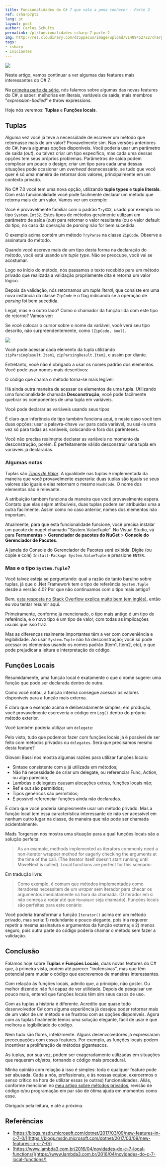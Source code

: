 ```yaml
---
title: Funcionalidades do C# 7 que vale a pena conhecer - Parte 2
ref: csharp7pt2
lang: pt
layout: post
author: Carlos Schults
permalink: /pt/funcionalidades-csharp-7-parte-2
img: http://res.cloudinary.com/dz5ppacuo/image/upload/v1489452722/charp7-features-cover_ciekql.jpg
tags:
- csharp
- iniciantes
---
```



![](http://res.cloudinary.com/dz5ppacuo/image/upload/v1489452722/charp7-features-cover_ciekql.jpg)

Neste artigo, vamos continuar a ver algumas das features mais interessantes do C# 7.
<!--more-->

Na [primeira parte da série](http://carlosschults.net/pt/funcionalidades-csharp-7/), nós falamos sobre algumas das novas features do C#, a saber: melhorias em literais, variáveis de saída, mais membros "*expression-bodied*" e throw expressions.

Hoje nós veremos: **Tuplas** e **Funções locais**.

## Tuplas

Alguma vez você já teve a necessidade de escrever um método que retornasse mais de um valor? Provavelmente sim. Nas versões anteriores do C#, havia algumas opções disponíveis. Você poderia usar um parâmetro de saída (*out*), ou talvez criar um tipo específico, mas cada uma dessas opções tem seus próprios problemas. Parâmetros de saída podem complicar um pouco o design; criar um tipo para cada uma dessas situações pode ocasionar um *overhead* desnecessário, se tudo que você quer é só uma maneira de retornar dois valores, principalmente em um contexto privado.

No C# 7.0 você tem uma nova opção, utilizando **tuple types** e **tuple literals**. Com esta funcionalidade você pode facilmente declarar um método que retorna mais de um valor. Vamos ver um exemplo:

<script src="https://gist.github.com/carlosschults/37689aeb84ed4fdff067eab72690a035.js"></script>

Você é provavelmente familiar com o padrão `TryXXX`, usado por exemplo no tipo `System.Int32`. Estes tipos de métodos geralmente utilizam um parâmetro de saída (*out*) para retornar o valor resultante (ou o valor default do tipo, no caso da operação de *parsing* não for bem sucedida.

O exemplo acima contém um método `TryParse` na classe `ZipCode`. Observe a assinatura do método. 

Quando você escreve mais de um tipo desta forma na declaração do método, você está usando um *tuple type*.  Não se preocupe, você vai se acostumar.

Logo no início do método, nós passamos o texto recebido para um método privado que realizada a validação propriamente dita e retorna um valor lógico.

Depois da validação, nós retornamos um *tuple literal*, que consiste em uma nova instância da classe `ZipCode` e o flag indicando se a operação de *parsing* foi bem sucedida.

Legal, mas e o outro lado? Como o chamador da função lida com este tipo de retorno? Vamos ver:

<script src="https://gist.github.com/carlosschults/81b46fd01a187d866a41c0a74c8fc430.js"></script>

Se você colocar o cursor sobre o nome da variável, você verá seu tipo descrito, não surpreendentemente, como `(ZipCode, bool)`.

![](http://res.cloudinary.com/dz5ppacuo/image/upload/v1495494940/csharp7-part2-fig1_pnmlx5.png)

Você pode acessar cada elemento da tupla utilizando `zipParsingResult.Item1`, `zipParsingResult.Item2`, e assim por diante.

<script src="https://gist.github.com/carlosschults/f4a1cf2fea5808474fb126888c436f55.js"></script>

Entretanto, você não é obrigado a usar os nomes padrão dos elementos. Você pode usar nomes mais descritivos:

<script src="https://gist.github.com/carlosschults/eb3d649160d4a72a8d94b8ae79eefa2c.js"></script>

O código que chama o método torna-se mais legível:

<script src="https://gist.github.com/carlosschults/5f5c85d832af66094a68c4a59bdb23d7.js"></script>

Há ainda outra maneira de acessar os elementos de uma tupla. Utilizando uma funcionalidade chamada **Desconstrução**, você pode facilmente quebrar os componentes de uma tupla em variáveis.

Você pode declarar as variáveis usando seus tipos

<script src="https://gist.github.com/carlosschults/cccbc00f7b154bb897c332e4f8ed614c.js"></script>

É claro que inferência de tipo também funciona aqui, e neste caso você tem duas opções: usar a palavra-chave `var` para cada variável, ou usá-la uma vez só para todas as variáveis, colocando-a fora dos parênteses.

<script src="https://gist.github.com/carlosschults/225e608c7b844df46084b6a7af5b6ac2.js"></script>

Você não precisa realmente declarar as variáveis no momento da desconstrução, porém. É perfeitamente válido desconstruir uma tupla em variáveis já declaradas.

### Algumas notas

Tuplas são [*Tipos de Valor*](http://carlosschults.net/pt/tipos-valor-referencia-em-csharp/). A igualdade nas tuplas é implementada da maneira que você provavelmente esperaria: duas tuplas são iguais se seus valores são iguais e elas retornam o mesmo `HashCode`. O nome dos elementos não é relevante.

<script src="https://gist.github.com/carlosschults/4da3e29f9346a45aab9b5d9a583c6ac1.js"></script>

A atribuição também funciona da maneira que você provavelmente espera. Contato que elas sejam atribuíveis, duas tuplas podem ser atribuídas uma a outra facilmente. Assim como no caso anterior, nomes dos elementos não importam.

<script src="https://gist.github.com/carlosschults/7a8c710d4c22d31736d8dd714115e0c8.js"></script>

Atualmente, para que esta funcionalidade funcione, você precisa instalar um pacote do nuget chamado "System.ValueTuple". No Visual Studio, vá para **Ferramentas** > **Gerenciador de pacotes do NuGet** > **Console do Gerenciador de Pacotes**. 

A janela do Console do Gerenciador de Pacotes será exibida. Digite (ou copie e cole) `Install-Package System.ValueTuple` e pressione `ENTER`.

### Mas e o tipo `System.Tuple`?

Você talvez esteja se perguntando: qual a razão de tanto barulho sobre tuplas, já que o .Net Framework tem o tipo de referência `System.Tuple` desde a versão 4.0? Por que não continuamos com o tipo mais antigo?

Bem, [esta resposta no Stack Overflow explica muito bem (em inglês)](http://stackoverflow.com/questions/41084411/whats-the-difference-between-system-valuetuple-and-system-tuple), então eu vou tentar resumir aqui.

Primeiramente, conforme já mencionado, o tipo mais antigo é um tipo de referência, e o novo tipo é um tipo de valor, com todas as implicações usuais que isso traz.

Mas as diferenças realmente importantes têm a ver com conveniência e legibilidade. Ao usar `System.Tuple` não há desconstrução; você só pode acessar os elementos usando os nomes padrão (Item1, Item2, etc), o que pode prejudicar a leitura e interpretação do código.

## Funções Locais

Resumidamente, uma função local é exatamente o que o nome sugere: uma função que pode ser declarada dentro de outra.

<script src="https://gist.github.com/carlosschults/0aebfaf7d900d3b47a2d142a676dbb01.js"></script>

Como você notou, a função interna consegue acessar os valores disponíveis para a função mais externa.

É claro que o exemplo acima é deliberadamente simples; em produção, você provavelmente escreveria o código em `Log()` dentro do próprio método exterior.

Você também poderia utilizar um `delegate`:

<script src="https://gist.github.com/carlosschults/045204806458c6563cd3a8b20a63133f.js"></script>

Pelo visto, tudo que podemos fazer com funções locais já é possível de ser feito com métodos privados ou `delegates`. Será que precisamos mesmo desta feature?

Giovani Bassi nos mostra algumas razões para utilizar funções locais:

>
- Sintaxe consistente com a já utilizada em métodos;
- Não há necessidade de criar um delegate, ou referenciar Func, Action, ou algo parecido;
- Lambdas e delegates causam alocações extras, funções locais não;
- Ref e out são permitidos;
- Tipos genéricos são permitidos;
- É possível referenciar funções ainda não declaradas.

É claro que você poderia simplesmente usar um método privado. Mas a função local tem essa característica interessante de não ser acessível em nenhum outro lugar na classe, de maneira que não pode ser chamada acidentalmente.

Mads Torgersen nos mostra uma situação para a qual funções locais são a solução perfeita:

> As an example, methods implemented as iterators commonly need a non-iterator wrapper method for eagerly checking the arguments at the time of the call. (The iterator itself doesn’t start running until MoveNext is called). Local functions are perfect for this scenario:

Em tradução livre:

> Como exemplo, é comum que métodos implementados como iteradores necessitem de um *wraper* sem iterador para checar os argumentos imediatamente na hora da chamada. (O iterador em si não começa a rodar até que `MoveNext` seja chamado). Funções locais são perfeitas para este cenário:

<script src="https://gist.github.com/carlosschults/34b77038c058f261f615e739c7f9ea2a.js"></script>


Você poderia transformar a função `Iterator()` acima em um método privado, mas seria: 1) redundante e pouco elegante, pois iria requerer repetir a mesma assinatura e argumentos da função externa; e 2) menos seguro, pois outra parte do código poderia chamar o método sem fazer a validação.

## Conclusão

Falamos hoje sobre **Tuplas** e **Funções Locais**, duas novas features do C# que, à primeira vista, podem até parecer "inofensivas", mas que têm potencial para mudar o código que escrevemos de maneiras interessantes.

Com relação às funções locais, admito que, a princípio, não gostei. Ou melhor dizendo: não fui capaz de ver utilidade. Depois de pesquisar um pouco mais, entendi que funções locais têm sim seus casos de uso.

Com as tuplas a história é diferente. Acredito que quase todo desenvolvedor C# com alguma experiência já desejou poder retornar mais de um valor de um método e se frustrou com as opções disponíveis. Agora com as tuplas finalmente temos uma solução elegante, fácil de usar e que melhora a legibilidade do código.

Nem tudo são flores, infelizmente. Alguns desenvolvedores já expressaram preocupações com essas features. Por exemplo, as funções locais podem incentivar a proliferação de métodos gigantescos.

As tuplas, por sua vez, podem ser exageradamente utilizadas em situações que requerem *objetos*, tornando o código mais procedural.

Minha opinião com relação à isso é simples: toda e qualquer feature pode ser abusada. Cada a nós, profissionais, e às nossas equipe, exercermos o senso crítico na hora de utilizar essas (e outras) funcionalidades. Aliás, conforme mencionei no [meu artigo sobre métodos privados](http://carlosschults.net/pt/metodos-privados-code-smell/), revisão de código e/ou programação em par são de ótima ajuda em momentos como esse.

Obrigado pela leitura, e até a próxima. 

## Referências

- [https://blogs.msdn.microsoft.com/dotnet/2017/03/09/new-features-in-c-7-0/](https://blogs.msdn.microsoft.com/dotnet/2017/03/09/new-features-in-c-7-0/)
- [https://www.lambda3.com.br/2016/04/novidades-do-c-7-local-functions/](https://www.lambda3.com.br/2016/04/novidades-do-c-7-local-functions/)